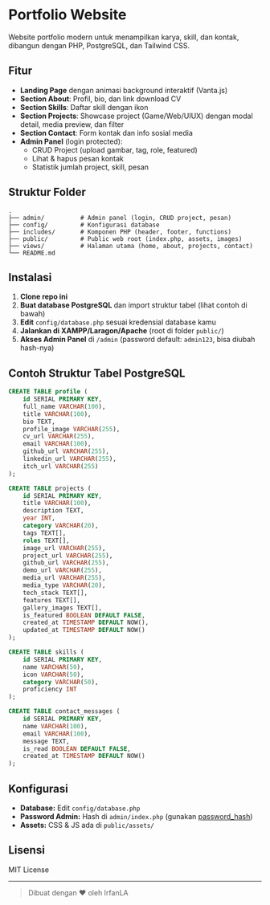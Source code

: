 # Portfolio Website

Website portfolio modern untuk menampilkan karya, skill, dan kontak, dibangun dengan PHP, PostgreSQL, dan Tailwind CSS.

## Fitur

- **Landing Page** dengan animasi background interaktif (Vanta.js)
- **Section About**: Profil, bio, dan link download CV
- **Section Skills**: Daftar skill dengan ikon
- **Section Projects**: Showcase project (Game/Web/UIUX) dengan modal detail, media preview, dan filter
- **Section Contact**: Form kontak dan info sosial media
- **Admin Panel** (login protected):
  - CRUD Project (upload gambar, tag, role, featured)
  - Lihat & hapus pesan kontak
  - Statistik jumlah project, skill, pesan

## Struktur Folder

```
.
├── admin/          # Admin panel (login, CRUD project, pesan)
├── config/         # Konfigurasi database
├── includes/       # Komponen PHP (header, footer, functions)
├── public/         # Public web root (index.php, assets, images)
├── views/          # Halaman utama (home, about, projects, contact)
└── README.md
```

## Instalasi

1. **Clone repo ini**
2. **Buat database PostgreSQL** dan import struktur tabel (lihat contoh di bawah)
3. **Edit** `config/database.php` sesuai kredensial database kamu
4. **Jalankan di XAMPP/Laragon/Apache** (root di folder `public/`)
5. **Akses Admin Panel** di `/admin` (password default: `admin123`, bisa diubah hash-nya)

## Contoh Struktur Tabel PostgreSQL

```sql
CREATE TABLE profile (
    id SERIAL PRIMARY KEY,
    full_name VARCHAR(100),
    title VARCHAR(100),
    bio TEXT,
    profile_image VARCHAR(255),
    cv_url VARCHAR(255),
    email VARCHAR(100),
    github_url VARCHAR(255),
    linkedin_url VARCHAR(255),
    itch_url VARCHAR(255)
);

CREATE TABLE projects (
    id SERIAL PRIMARY KEY,
    title VARCHAR(100),
    description TEXT,
    year INT,
    category VARCHAR(20),
    tags TEXT[],
    roles TEXT[],
    image_url VARCHAR(255),
    project_url VARCHAR(255),
    github_url VARCHAR(255),
    demo_url VARCHAR(255),
    media_url VARCHAR(255),
    media_type VARCHAR(20),
    tech_stack TEXT[],
    features TEXT[],
    gallery_images TEXT[],
    is_featured BOOLEAN DEFAULT FALSE,
    created_at TIMESTAMP DEFAULT NOW(),
    updated_at TIMESTAMP DEFAULT NOW()
);

CREATE TABLE skills (
    id SERIAL PRIMARY KEY,
    name VARCHAR(50),
    icon VARCHAR(50),
    category VARCHAR(50),
    proficiency INT
);

CREATE TABLE contact_messages (
    id SERIAL PRIMARY KEY,
    name VARCHAR(100),
    email VARCHAR(100),
    message TEXT,
    is_read BOOLEAN DEFAULT FALSE,
    created_at TIMESTAMP DEFAULT NOW()
);
```

## Konfigurasi

- **Database:** Edit `config/database.php`
- **Password Admin:** Hash di `admin/index.php` (gunakan [password_hash](https://www.php.net/manual/en/function.password-hash.php))
- **Assets:** CSS & JS ada di `public/assets/`

## Lisensi

MIT License

---

> Dibuat dengan ❤️ oleh IrfanLA
